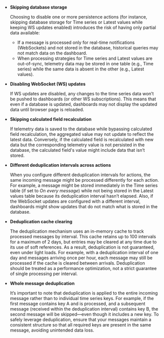 - **Skipping database storage**

  Choosing to disable one or more persistence actions (for instance, skipping database storage for Time series or Latest values while keeping WS updates enabled) introduces the risk of having only partial data available:
    - If a message is processed only for real-time notifications (WebSockets) and not stored in the database, historical queries may not match data on the dashboard.
    - When processing strategies for Time series and Latest values are out-of-sync, telemetry data may be stored in one table (e.g., Time series) while the same data is absent in the other (e.g., Latest values).

- **Disabling WebSocket (WS) updates**

  If WS updates are disabled, any changes to the time series data won’t be pushed to dashboards (or other WS subscriptions).
  This means that even if a database is updated, dashboards may not display the updated data until browser page is reloaded.

- **Skipping calculated field recalculation**

  If telemetry data is saved to the database while bypassing calculated field recalculation, the aggregated value may not update to reflect the latest data.
  Conversely, if the calculated field is recalculated with new data but the corresponding telemetry value is not persisted in the database, the calculated field's value might include data that isn’t stored.

- **Different deduplication intervals across actions**

  When you configure different deduplication intervals for actions, the same incoming message might be processed differently for each action.
  For example, a message might be stored immediately in the Time series table (if set to *On every message*) while not being stored in the Latest values table because its deduplication interval hasn’t elapsed.
  Also, if the WebSocket updates are configured with a different interval, dashboards might show updates that do not match what is stored in the database.

- **Deduplication cache clearing**

  The deduplication mechanism uses an in-memory cache to track processed messages by interval. This cache retains up to 100 intervals for a maximum of 2 days, but entries may be cleared at any time due to its use of soft references.
  As a result, deduplication is not guaranteed, even under light loads. For example, with a deduplication interval of one day and messages arriving once per hour, each message may still be processed if the cache is cleared between arrivals.
  Deduplication should be treated as a performance optimization, not a strict guarantee of single processing per interval.

- **Whole message deduplication**

  It’s important to note that deduplication is applied to the entire incoming message rather than to individual time series keys.
  For example, if the first message contains key A and is processed, and a subsequent message (received within the deduplication interval) contains key B, the second message will be skipped—even though it includes a new key.
  To safely leverage deduplication, ensure that your messages maintain a consistent structure so that all required keys are present in the same message, avoiding unintended data loss.
